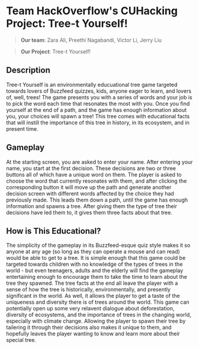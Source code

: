 # Team HackOverflow's CUHacking Project: Tree-t Yourself!

> **Our team**: Zara Ali, Preethi Nagabandi, Victor Li, Jerry Liu

> **Our Project**: Tree-t Yourself!

## Description
Tree-t Yourself is an environmentally educuational tree game targeted towards lovers of Buzzfeed quizzes, kids, anyone eager to learn, and lovers of, well, trees! The game presents you with a series of words and your job is to pick the word each time that resonates the most with you. Once you find yourself at the end of a path, and the game has enough information about you, your choices will spawn a tree! This tree comes with educational facts that will instill the importance of this tree in history, in its ecosystem, and in present time. 

## Gameplay
At the starting screen, you are asked to enter your name. After entering your name, you start at the first decision. These decisions are two or three buttons all of which have a unique word on them. The player is asked to choose the word that currently resonates with them, and after clicking the corresponding button it will move up the path and generate another decision screen with different words affected by the choice they had previously made. This leads them down a path, until the game has enough information and spawns a tree. After giving them the type of tree their decisions have led them to, it gives them three facts about that tree.

## How is This Educational?
The simplicity of the gameplay in its Buzzfeed-esque quiz style makes it so anyone at any age (so long as they can operate a mouse and can read) would be able to get to a tree. It is simple enough that this game could be targeted towards children with no knowledge of the types of trees in the world - but even teenagers, adults and the elderly will find the gameplay entertaining enough to encourage them to take the time to learn about the tree they spawned. The tree facts at the end all leave the player with a sense of how the tree is historically, environmentally, and presently significant in the world. As well, it allows the player to get a taste of the uniqueness and diversity there is of trees around the world. This game can potentially open up some very relavent dialogue about deforestation, diversity of ecosystems, and the importance of trees in the changing world, especially with climate change. Allowing the player to spawn their tree by tailering it through their decisions also makes it unique to them, and hopefully leaves the player wanting to know and learn more about their special tree. 
